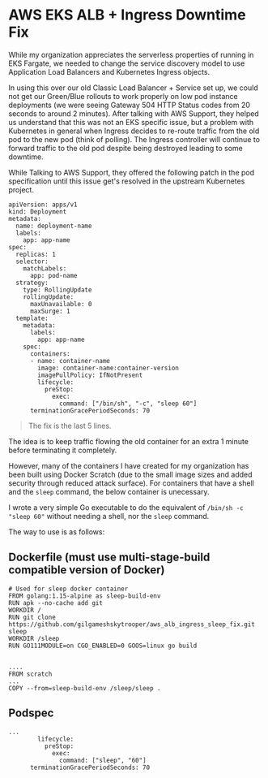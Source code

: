 # AWS EKS ALB + Ingress Downtime Fix

While my organization appreciates the serverless properties of running in EKS Fargate, we needed to change the service discovery model to use Application Load Balancers and Kubernetes Ingress objects.

In using this over our old Classic Load Balancer + Service set up, we could not get our Green/Blue rollouts to work properly on low pod instance deployments (we were seeing Gateway 504 HTTP Status codes from 20 seconds to around 2 minutes). After talking with AWS Support, they helped us understand that this was not an EKS specific issue, but a problem with Kubernetes in general when Ingress decides to re-route traffic from the old pod to the new pod (think of polling). The Ingress controller will continue to forward traffic to the old pod despite being destroyed leading to some downtime.

While Talking to AWS Support, they offered the following patch in the pod specification until this issue get's resolved in the upstream Kubernetes project.

```
apiVersion: apps/v1
kind: Deployment
metadata:
  name: deployment-name
  labels:
    app: app-name
spec:
  replicas: 1
  selector:
    matchLabels:
      app: pod-name
  strategy:
    type: RollingUpdate
    rollingUpdate:
      maxUnavailable: 0
      maxSurge: 1
  template:
    metadata:
      labels:
        app: app-name
    spec:
      containers:
      - name: container-name
        image: container-name:container-version
        imagePullPolicy: IfNotPresent
        lifecycle:
          preStop:
            exec:
              command: ["/bin/sh", "-c", "sleep 60"]
      terminationGracePeriodSeconds: 70
```

> The fix is the last 5 lines.

The idea is to keep traffic flowing the old container for an extra 1 minute before terminating it completely.

However, many of the containers I have created for my organization has been built using Docker Scratch (due to the small image sizes and added security through reduced attack surface). For containers that have a shell and the `sleep` command, the below container is unecessary.

I wrote a very simple Go executable to do the equivalent of `/bin/sh -c "sleep 60"` without needing a shell, nor the `sleep` command.

The way to use is as follows:

## Dockerfile (must use multi-stage-build compatible version of Docker)
```
# Used for sleep docker container
FROM golang:1.15-alpine as sleep-build-env
RUN apk --no-cache add git
WORKDIR /
RUN git clone https://github.com/gilgameshskytrooper/aws_alb_ingress_sleep_fix.git sleep
WORKDIR /sleep
RUN GO111MODULE=on CGO_ENABLED=0 GOOS=linux go build


....
FROM scratch
...
COPY --from=sleep-build-env /sleep/sleep .
```

## Podspec

```
...
        lifecycle:
          preStop:
            exec:
              command: ["sleep", "60"]
      terminationGracePeriodSeconds: 70
```

